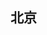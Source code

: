 ## 北京

<div class="container">
  <div v-for="(item, index) in pictures" :key="index">
    <img class='primary-img' v-lazy="`http://${item.path}`">
  </div>
</div>

<script setup>
// import { getPicturesByType } from '../../../.vitepress/service/api.js'
import { ref, onMounted } from 'vue'

const pictures = ref([])

onMounted(() => {
  getPicturesByType('北京').then(res => {
    pictures.value = res
  })
})
</script>

<style scoped>
  .container {
    column-count: 2;
    column-gap: 10px;
  }
  .primary-img {
    width: 100%;
    display: block;
    margin-bottom: 10px;
  }
</style>